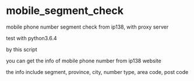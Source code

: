 # mobile_segment_check
mobile phone number segment check from ip138, with proxy server

test with python3.6.4

by this script

you can get the info of mobile phone number from ip138 website

the info include segment, province, city, number type, area code, post code

